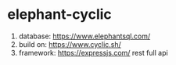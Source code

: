 # elephant-cyclic
1. database: https://www.elephantsql.com/
2. build on: https://www.cyclic.sh/
3. framework: https://expressjs.com/ rest full api